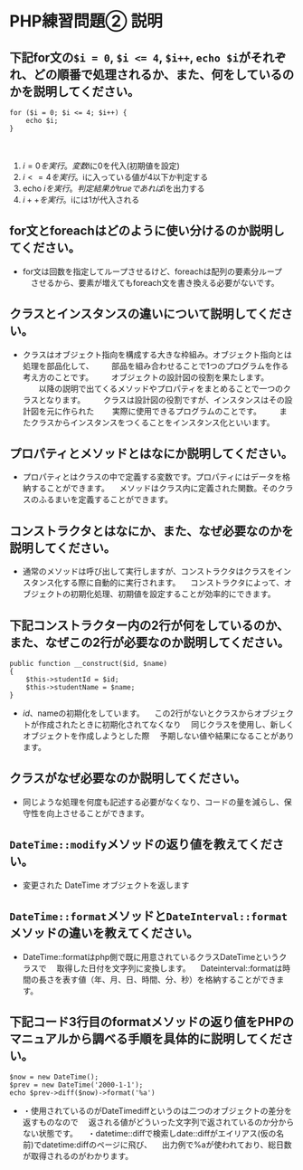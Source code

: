 # PHP練習問題② 説明

## 下記for文の`$i = 0`, `$i <= 4`, `$i++`, `echo $i`がそれぞれ、どの順番で処理されるか、また、何をしているのかを説明してください。

```
for ($i = 0; $i <= 4; $i++) {
    echo $i;
}
```
　
1. $i = 0を実行。変数$iに0を代入(初期値を設定)
2. $i <= 4を実行。$iに入っている値が4以下か判定する
3. echo $iを実行。判定結果がtrueであれば$iを出力する
4. $i++を実行。$iには1が代入される

## for文とforeachはどのように使い分けるのか説明してください。
- for文は回数を指定してループさせるけど、foreachは配列の要素分ループ
　させるから、要素が増えてもforeach文を書き換える必要がないです。

## クラスとインスタンスの違いについて説明してください。
-	クラスはオブジェクト指向を構成する大きな枠組み。オブジェクト指向とは処理を部品化して、
　　部品を組み合わせることで1つのプログラムを作る考え方のことです。
　　オブジェクトの設計図の役割を果たします。
　　以降の説明で出てくるメソッドやプロパティをまとめることで一つのクラスとなります。
　　クラスは設計図の役割ですが、インスタンスはその設計図を元に作られた
　　実際に使用できるプログラムのことです。
　　またクラスからインスタンスをつくることをインスタンス化といいます。

## プロパティとメソッドとはなにか説明してください。
- プロパティとはクラスの中で定義する変数です。プロパティにはデータを格納することができます。
　メソッドはクラス内に定義された関数。そのクラスのふるまいを定義することができます。

## コンストラクタとはなにか、また、なぜ必要なのかを説明してください。
- 通常のメソッドは呼び出して実行しますが、コンストラクタはクラスをインスタンス化する際に自動的に実行されます。
　コンストラクタによって、オブジェクトの初期化処理、初期値を設定することが効率的にできます。

## 下記コンストラクター内の2行が何をしているのか、また、なぜこの2行が必要なのか説明してください。
```
public function __construct($id, $name)
{
    $this->studentId = $id;
    $this->studentName = $name;
}
```
- $id、$nameの初期化をしています。
　この2行がないとクラスからオブジェクトが作成されたときに初期化されてなくなり
　同じクラスを使用し、新しくオブジェクトを作成しようとした際
　予期しない値や結果になることがあります。

## クラスがなぜ必要なのか説明してください。
- 同じような処理を何度も記述する必要がなくなり、コードの量を減らし、保守性を向上させることができます。

## `DateTime::modify`メソッドの返り値を教えてください。
- 変更された DateTime オブジェクトを返します

## `DateTime::format`メソッドと`DateInterval::format`メソッドの違いを教えてください。
- DateTime::formatはphp側で既に用意されているクラスDateTimeというクラスで
　取得した日付を文字列に変換します。
　Dateinterval::formatは時間の長さを表す値（年、月、日、時間、分、秒）を格納することができます。

## 下記コード3行目のformatメソッドの返り値をPHPのマニュアルから調べる手順を具体的に説明してください。
```
$now = new DateTime();
$prev = new DateTime('2000-1-1');
echo $prev->diff($now)->format('%a')
```
- ・使用されているのがDateTimediffというのは二つのオブジェクトの差分を返すものなので
　返される値がどういった文字列で返されているのか分からない状態です。
　・datetime::diffで検索しdate::diffがエイリアス(仮の名前)でdatetime:diffのページに飛び、
　出力例で%aが使われており、総日数が取得されるのがわかります。


　